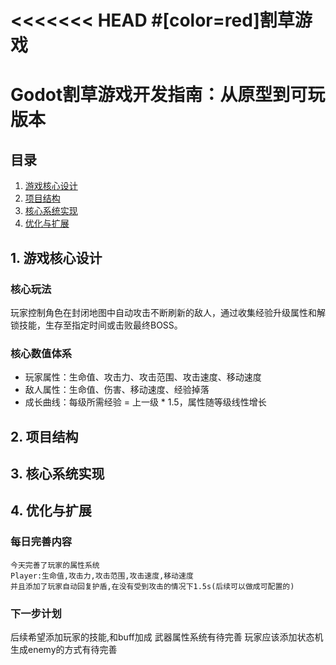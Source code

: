 <<<<<<< HEAD
#[color=red]割草游戏
=======
# Godot割草游戏开发指南：从原型到可玩版本

## 目录
1. [游戏核心设计](#1-游戏核心设计)
2. [项目结构](#2-项目结构)
3. [核心系统实现](#3-核心系统实现)
4. [优化与扩展](#4-优化与扩展)

## 1. 游戏核心设计

### 核心玩法
玩家控制角色在封闭地图中自动攻击不断刷新的敌人，通过收集经验升级属性和解锁技能，生存至指定时间或击败最终BOSS。

### 核心数值体系
- 玩家属性：生命值、攻击力、攻击范围、攻击速度、移动速度
- 敌人属性：生命值、伤害、移动速度、经验掉落
- 成长曲线：每级所需经验 = 上一级 * 1.5，属性随等级线性增长

## 2. 项目结构

## 3. 核心系统实现

## 4. 优化与扩展

### 每日完善内容
```
今天完善了玩家的属性系统
Player:生命值,攻击力,攻击范围,攻击速度,移动速度
并且添加了玩家自动回复护盾,在没有受到攻击的情况下1.5s(后续可以做成可配置的)
```

### 下一步计划

后续希望添加玩家的技能,和buff加成
武器属性系统有待完善
玩家应该添加状态机
生成enemy的方式有待完善

